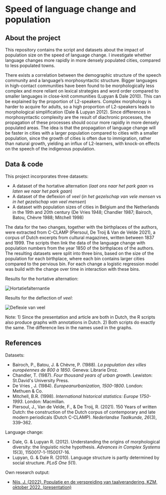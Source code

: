 # Speed of language change and population
## About the project
This repository contains the script and datasets about the impact of population size on the speed of language change. I investigate whether language changes more rapidly in more densely populated cities, compared to less populated towns.

There exists a correlation between the demographic structure of the speech community and a language’s morphosyntactic structure. Bigger languages in high-contact communities have been found to be morphologically less complex and more reliant on lexical strategies and word order compared to smaller languages in close-knit communities (Lupyan & Dale 2010). This can be explained by the proportion of L2-speakers. Complex morphology is harder to acquire for adults, so a high proportion of L2-speakers leads to morphological simplification (Dale & Lupyan 2012). Since differences in morphosyntactic complexity are the result of diachronic processes, the propagation of these processes should occur more rapidly in more densely populated areas. The idea is that the propagation of language change will be faster in cities with a larger population compared to cities with a smaller population, since the growth of cities is often due to immigration, rather than natural growth, yielding an influx of L2-learners, with knock-on effects on the speech of the indigenous population.

## Data & code
This project incorporates three datasets: 
- A dataset of the hortative alternation (*laat ons naar het park gaan* vs *laten we naar het park gaan*)
- A dataset of the deflexion of *veel* (*in het gezelschap van vele mensen* vs *in het gezelschap van veel mensen*)
- A dataset with population sizes of cities in Belgium and the Netherlands in the 19th and 20th century (De Vries 1948; Chandler 1987; Bairoch, Batou, Chèvre 1988; Mitchell 1998)

The data for the two changes, together with the birthplaces of the authors, were extracted from C-CLAMP (Piersoul, De Troij & Van de Velde 2021), a corpus of Dutch excerpts from cultural magazines, written between 1837 and 1999. The scripts then link the data of the language change with population numbers from the year 1850 of the birthplaces of the authors. The resulting datasets were split into three bins, based on the size of the population for each birthplace, where each bin contains larger cities compared to the pervious bin. For each change a logistic regression model was build with the change over time in interaction with these bins.

Results for the hortative alternation:

![Hortatiefalternantie](https://user-images.githubusercontent.com/107923146/235921015-3be30a97-9aa8-4eff-9fa3-e2126c368d62.png)


Results for the deflection of *veel*:

![Deflexie van veel](https://user-images.githubusercontent.com/107923146/235921049-8fef07d1-ea7f-4d93-8a57-9afcd77808c6.png)


Note: 1) Since the presentation and article are both in Dutch, the R scripts also produce graphs with annotations in Dutch. 2) Both scripts do exactly the same. The difference lies in the names used in the graphs.

## References
Datasets:
- Bairoch, P., Batou, J. & Chèvre, P. (1988). *La population des villes européennes de 800 à 1850*. Geneva: Librarie Droz.
- Chandler, T. (1987). *Four thousand years of urban growth*. Lewiston: St.David's University Press.
- De Vries , J. (1984). *Europeanurbanization, 1500-1800*. London: Methuen & Co.
- Mitchell, B.R. (1998). *International historical statistics: Europe 1750-1993*. London: Macmillan.
- Piersoul, J., Van de Velde, F., & De Troij, R. (2021). 150 Years of written Dutch: the construction of the Dutch corpus of contemporary and late modern periodicals (Dutch C-CLAMP). *Nederlandse Taalkunde, 26*(3), 339–362.

Language change:
- Dale, G. & Lupyan R. (2012). Understanding the origins of morphological diversity: the linguistic niche hypothesis. *Advances in Complex Systems 15*(3), 1150017-1-1150017-16.
- Lupyan, G. & Dale R. (2010). Language structure is partly determined by social structure. *PLoS One 5*(1).

Own research output:
- [Nijs, J. (2022). Populatie en de verspreiding van taalverandering. KZM, oktober 2022. (presentation)](https://kzm.be/programma-herfstvergadering-2022-15-oktober-2022-9-45-kantl-gent/)
